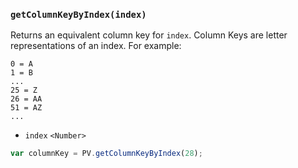### ``getColumnKeyByIndex(index)``
Returns an equivalent column key for ``index``. Column Keys are letter representations of an index. For example:
```
0 = A
1 = B
...
25 = Z
26 = AA
51 = AZ
...
```

- `index` `<Number>`

```js
var columnKey = PV.getColumnKeyByIndex(28);
```